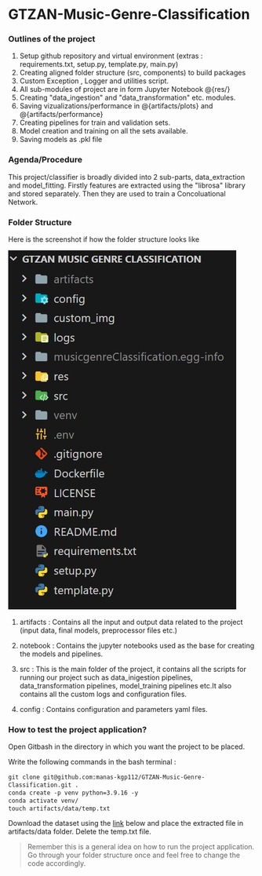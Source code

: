 # GTZAN-Music-Genre-Classification


### Outlines of the project
1) Setup github repository and virtual environment (extras : requirements.txt, setup.py, template.py, main.py)
2) Creating aligned folder structure (src, components) to build packages
3) Custom Exception , Logger and utilities script.
4) All sub-modules of project are in form Jupyter Notebook @{res/}
5) Creating "data_ingestion" and "data_transformation" etc. modules.
6) Saving vizualizations/performance in @{artifacts/plots} and @{artifacts/performance}
7) Creating pipelines for train and validation sets.
8) Model creation and training on all the sets available.
9) Saving models as .pkl file


### Agenda/Procedure

This project/classifier is broadly divided into 2 sub-parts, data_extraction and model_fitting. Firstly 
features are extracted using the "librosa" library and stored separately. Then they are used to train a Concoluational Network.


### Folder Structure
Here is the screenshot if how the folder structure looks like

![Folder Structure Image](/custom_img/root.jpg)

1) artifacts : Contains all the input and output data related to the project (input data, final models, preprocessor files etc.)

3) notebook : Contains the jupyter notebooks used as the base for creating the models and pipelines.

4) src : This is the main folder of the project, it contains all the scripts for running our project such as data_inigestion pipelines, data_transformation pipelines, model_training pipelines etc.It also contains 
all the custom logs and configuration files.

5) config : Contains configuration and parameters yaml files.


### How to test the project application?

Open Gitbash in the directory in which you want the project to be placed.

Write the following commands in the bash terminal : 

```
git clone git@github.com:manas-kgp112/GTZAN-Music-Genre-Classification.git .
conda create -p venv python=3.9.16 -y
conda activate venv/
touch artifacts/data/temp.txt
```

Download the dataset using the [link](https://www.kaggle.com/datasets/andradaolteanu/gtzan-dataset-music-genre-classification/download?datasetVersionNumber=1) 
below and place the extracted file in
artifacts/data folder. Delete the temp.txt file.


> Remember this is a general idea on how to run the project application. Go through your folder structure once and feel free to change the code accordingly.